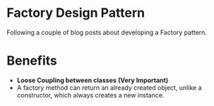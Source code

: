 # Factory Design Pattern

Following a couple of blog posts about developing a Factory pattern. 

# Benefits 
* **Loose Coupling between classes** **(Very Important)**
* A factory method can return an already created object, 
unlike a constructor, which always creates a new instance.